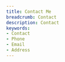 ```yaml
---
title: Contact Me
breadcrumb: Contact
description: Contact
keywords:
- Contact
- Phone
- Email
- Address
---
```

